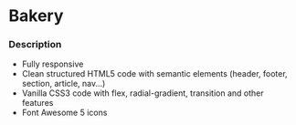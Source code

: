 # Bakery



### Description

* Fully responsive
* Clean structured HTML5 code with semantic elements (header, footer, section, article, nav...)
* Vanilla CSS3 code with flex, radial-gradient, transition and other features
* Font Awesome 5 icons

